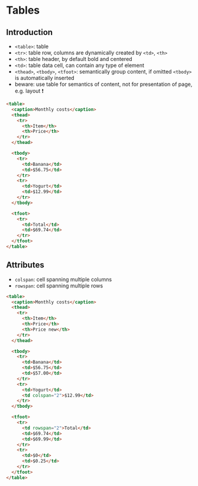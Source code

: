 # Tables



## Introduction

- `<table>`: table
- `<tr>`: table row, columns are dynamically created by `<td>`, `<th>`
- `<th>`: table header, by default bold and centered
- `<td>`: table data cell, can contain any type of element
- `<thead>`, `<tbody>`, `<tfoot>`: semantically group content, if omitted `<tbody>` is automatically inserted
- beware: use table for semantics of content, not for presentation of page, e.g. layout ❗️

```html
<table>
  <caption>Monthly costs</caption>
  <thead>
    <tr>
      <th>Item</th>
      <th>Price</th>
    </tr>
  </thead>

  <tbody>
    <tr>
      <td>Banana</td>
      <td>$56.75</td>
    </tr>
    <tr>
      <td>Yogurt</td>
      <td>$12.99</td>
    </tr>
  </tbody>

  <tfoot>
    <tr>
      <td>Total</td>
      <td>$69.74</td>
    </tr>
  </tfoot>
</table>
```

<!-- Demo: HTML/table -->



## Attributes

- `colspan`: cell spanning multiple columns
- `rowspan`: cell spanning multiple rows

```html
<table>
  <caption>Monthly costs</caption>
  <thead>
    <tr>
      <th>Item</th>
      <th>Price</th>
      <th>Price new</th>
    </tr>
  </thead>

  <tbody>
    <tr>
      <td>Banana</td>
      <td>$56.75</td>
      <td>$57.00</td>
    </tr>
    <tr>
      <td>Yogurt</td>
      <td colspan="2">$12.99</td>
    </tr>
  </tbody>

  <tfoot>
    <tr>
      <td rowspan="2">Total</td>
      <td>$69.74</td>
      <td>$69.99</td>
    </tr>
    <tr>
      <td>$0</td>
      <td>$0.25</td>
    </tr>
  </tfoot>
</table>
```